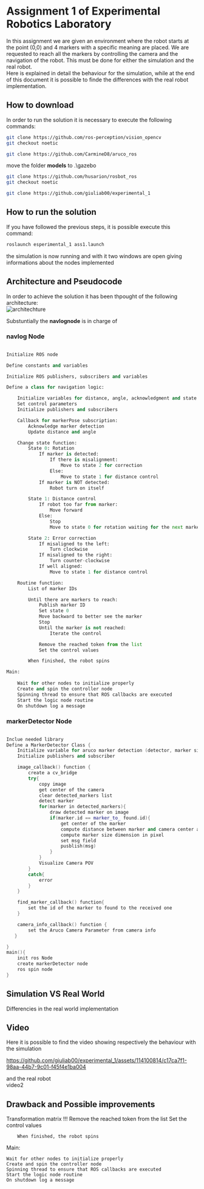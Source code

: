 Assignment 1 of Experimental Robotics Laboratory
================================================

In this assignment we are given an environment where the robot starts at the point (0,0) and 4 markers with a specific meaning are placed.
We are requested to reach all the markers by controlling the camera and the navigation of the robot. This must be done for either the simulation and the real robot.\
Here is explained in detail the behaviour for the simulation, while at the end of this document it is possible to finde the differences with the real robot implementation.

How to download
----------------------

In order to run the solution it is necessary to execute the following commands:

```bash
git clone https://github.com/ros-perception/vision_opencv
git checkout noetic
```
```bash
git clone https://github.com/CarmineD8/aruco_ros
```
 move the folder **models** to .\gazebo

```bash
git clone https://github.com/husarion/rosbot_ros
git checkout noetic
```

```bash
git clone https://github.com/giuliab00/experimental_1
```

How to run the solution
----------------------

If you have followed the previous steps, it is possible execute this command:

```bash
roslaunch esperimental_1 ass1.launch
```
the simulation is now running and with it two windows are open giving informations about the nodes implemented

Architecture and Pseudocode
----------
In order to achieve the solution it has been thpought of the following architecture:\
![architechture](https://github.com/giuliab00/experimental_1/assets/114100814/3a9b214d-0f55-450a-8bd7-8256bfce5234)

Substuntially the **navlognode** is in charge of 

### navlog Node

```python

Initialize ROS node

Define constants and variables

Initialize ROS publishers, subscribers and variables

Define a class for navigation logic:

    Initialize variables for distance, angle, acknowledgment and state
    Set control parameters
    Initialize publishers and subscribers

    Callback for markerPose subscription:
        Acknowledge marker detection
        Update distance and angle

    Change state function:
        State 0: Rotation
            If marker is detected:
                If there is misalignment:
                    Move to state 2 for correction
                Else:
                    Move to state 1 for distance control
            If marker is NOT detected:
                Robot turn on itself

        State 1: Distance control
            If robot too far from marker:
                Move forward
            Else:
                Stop
                Move to state 0 for rotation waiting for the next marker

        State 2: Error correction
            If misaligned to the left:
                Turn clockwise
            If misaligned to the right:
                Turn counter-clockwise
            If well aligned:
                Move to state 1 for distance control

    Routine function:
        List of marker IDs

        Until there are markers to reach:
            Publish marker ID
            Set state 0
            Move backward to better see the marker
            Stop
            Until the marker is not reached:
                Iterate the control

            Remove the reached token from the list
            Set the control values

        When finished, the robot spins

Main:
    
    Wait for other nodes to initialize properly
    Create and spin the controller node
    Spinning thread to ensure that ROS callbacks are executed
    Start the logic node routine
    On shutdown log a message

```

### markerDetector Node

```    cpp

Inclue needed library
Define a MarkerDetector Class {
    Initialize variable for aruco marker detection (detector, marker size, camera parameter), CV image,  
    Initialize publishers and subscriber

    image_callback() function {
        create a cv_bridge
        try{
            copy image
            get center of the camera
            clear detected_markers list
            detect marker
            for(marker in detected_markers){
                draw detected marker on image
                if(marker.id == marker_to_ found.id){
                    get center of the marker
                    compute distance between marker and camera center along x axis
                    compute marker size dimension in pixel
                    set msg field
                    pusblish(msg)
                }
            }
            Visualize Camera POV 
        }
        catch{
            error
        }
    }

    find_marker_callback() function{
        set the id of the marker to found to the received one
    }

    camera_info_callback() function {
        set the Aruco Camera Parameter from camera info
   }

}
main(){
    init ros Node
    create markerDetector node
    ros spin node
}

```

Simulation VS Real World
-------------------------
Differencies in the real world implementation

Video
----------------------
Here it is possible to find the video showing respectively the behaviour with the simulation

https://github.com/giuliab00/experimental_1/assets/114100814/c17ca7f1-98aa-44b7-9c01-f45f4e1ba004


and the real robot\
video2

Drawback and Possible improvements
-------------------------
Transformation matrix !!!
      Remove the reached token from the list
            Set the control values

        When finished, the robot spins

Main:
    
    Wait for other nodes to initialize properly
    Create and spin the controller node
    Spinning thread to ensure that ROS callbacks are executed
    Start the logic node routine
    On shutdown log a message

